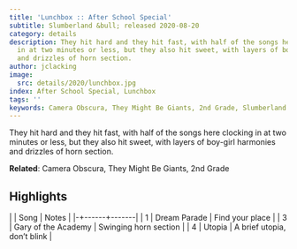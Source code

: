 ```yaml
---
title: 'Lunchbox :: After School Special'
subtitle: Slumberland &bull; released 2020-08-20
category: details
description: They hit hard and they hit fast, with half of the songs here clocking
  in at two minutes or less, but they also hit sweet, with layers of boy-girl harmonies
  and drizzles of horn section.
author: jclacking
image:
  src: details/2020/lunchbox.jpg
index: After School Special, Lunchbox
tags: ''
keywords: Camera Obscura, They Might Be Giants, 2nd Grade, Slumberland
---
```

They hit hard and they hit fast, with half of the songs here clocking in at two minutes or less, but they also hit sweet, with layers of boy-girl harmonies and drizzles of horn section.<!--more-->

**Related**: Camera Obscura, They Might Be Giants, 2nd Grade

## Highlights

| | Song | Notes |
|-+------+-------|
| 1 | Dream Parade | Find your place |
| 3 | Gary of the Academy | Swinging horn section |
| 4 | Utopia | A brief utopia, don’t blink |

